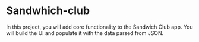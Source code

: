 # Sandwhich-club
In this project, you will add core functionality to the Sandwich Club app. You will build the UI and populate it with the data parsed from JSON.
